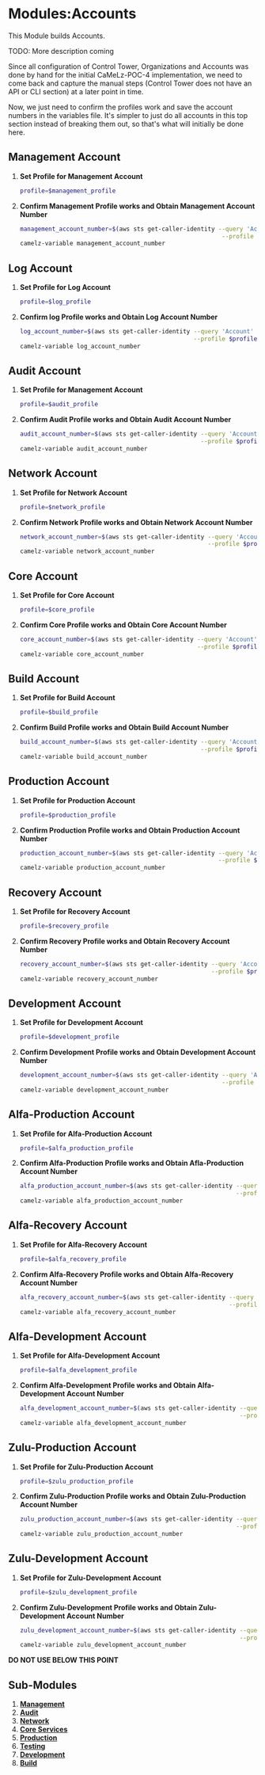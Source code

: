 # Modules:Accounts
This Module builds Accounts.

TODO: More description coming

Since all configuration of Control Tower, Organizations and Accounts was done by hand for the initial CaMeLz-POC-4
implementation, we need to come back and capture the manual steps (Control Tower does not have an API or CLI section) 
at a later point in time.

Now, we just need to confirm the profiles work and save the account numbers in the variables file. It's simpler to just
do all accounts in this top section instead of breaking them out, so that's what will initially be done here.

## Management Account

1. **Set Profile for Management Account**
    ```bash
    profile=$management_profile
    ```

1.  **Confirm Management Profile works and Obtain Management Account Number**
    ```bash
    management_account_number=$(aws sts get-caller-identity --query 'Account' \
                                                             --profile $profile --region us-east-1 --output text)
    camelz-variable management_account_number
    ```

## Log Account

1. **Set Profile for Log Account**
    ```bash
    profile=$log_profile
    ```

1.  **Confirm log Profile works and Obtain Log Account Number**
    ```bash
    log_account_number=$(aws sts get-caller-identity --query 'Account' \
                                                     --profile $profile --region us-east-1 --output text)
    camelz-variable log_account_number
    ```

## Audit Account

1. **Set Profile for Management Account**
    ```bash
    profile=$audit_profile
    ```

1.  **Confirm Audit Profile works and Obtain Audit Account Number**
    ```bash
    audit_account_number=$(aws sts get-caller-identity --query 'Account' \
                                                       --profile $profile --region us-east-1 --output text)
    camelz-variable audit_account_number
    ```

## Network Account

1. **Set Profile for Network Account**
    ```bash
    profile=$network_profile
    ```

1.  **Confirm Network Profile works and Obtain Network Account Number**
    ```bash
    network_account_number=$(aws sts get-caller-identity --query 'Account' \
                                                         --profile $profile --region us-east-1 --output text)
    camelz-variable network_account_number
    ```

## Core Account

1. **Set Profile for Core Account**
    ```bash
    profile=$core_profile
    ```

1.  **Confirm Core Profile works and Obtain Core Account Number**
    ```bash
    core_account_number=$(aws sts get-caller-identity --query 'Account' \
                                                      --profile $profile --region us-east-1 --output text)
    camelz-variable core_account_number
    ```

## Build Account

1. **Set Profile for Build Account**
    ```bash
    profile=$build_profile
    ```

1.  **Confirm Build Profile works and Obtain Build Account Number**
    ```bash
    build_account_number=$(aws sts get-caller-identity --query 'Account' \
                                                       --profile $profile --region us-east-1 --output text)
    camelz-variable build_account_number
    ```

## Production Account

1. **Set Profile for Production Account**
    ```bash
    profile=$production_profile
    ```

1.  **Confirm Production Profile works and Obtain Production Account Number**
    ```bash
    production_account_number=$(aws sts get-caller-identity --query 'Account' \
                                                            --profile $profile --region us-east-1 --output text)
    camelz-variable production_account_number
    ```

## Recovery Account

1. **Set Profile for Recovery Account**
    ```bash
    profile=$recovery_profile
    ```

1.  **Confirm Recovery Profile works and Obtain Recovery Account Number**
    ```bash
    recovery_account_number=$(aws sts get-caller-identity --query 'Account' \
                                                          --profile $profile --region us-east-1 --output text)
    camelz-variable recovery_account_number
    ```

## Development Account

1. **Set Profile for Development Account**
    ```bash
    profile=$development_profile
    ```

1.  **Confirm Development Profile works and Obtain Development Account Number**
    ```bash
    development_account_number=$(aws sts get-caller-identity --query 'Account' \
                                                             --profile $profile --region us-east-1 --output text)
    camelz-variable development_account_number
    ```

## Alfa-Production Account

1. **Set Profile for Alfa-Production Account**
    ```bash
    profile=$alfa_production_profile
    ```

1.  **Confirm Alfa-Production Profile works and Obtain Afla-Production Account Number**
    ```bash
    alfa_production_account_number=$(aws sts get-caller-identity --query 'Account' \
                                                                 --profile $profile --region us-east-1 --output text)
    camelz-variable alfa_production_account_number
    ```

## Alfa-Recovery Account

1. **Set Profile for Alfa-Recovery Account**
    ```bash
    profile=$alfa_recovery_profile
    ```

1.  **Confirm Alfa-Recovery Profile works and Obtain Alfa-Recovery Account Number**
    ```bash
    alfa_recovery_account_number=$(aws sts get-caller-identity --query 'Account' \
                                                               --profile $profile --region us-east-1 --output text)
    camelz-variable alfa_recovery_account_number
    ```

## Alfa-Development Account

1. **Set Profile for Alfa-Development Account**
    ```bash
    profile=$alfa_development_profile
    ```

1.  **Confirm Alfa-Development Profile works and Obtain Alfa-Development Account Number**
    ```bash
    alfa_development_account_number=$(aws sts get-caller-identity --query 'Account' \
                                                                  --profile $profile --region us-east-1 --output text)
    camelz-variable alfa_development_account_number
    ```

## Zulu-Production Account

1. **Set Profile for Zulu-Production Account**
    ```bash
    profile=$zulu_production_profile
    ```

1.  **Confirm Zulu-Production Profile works and Obtain Zulu-Production Account Number**
    ```bash
    zulu_production_account_number=$(aws sts get-caller-identity --query 'Account' \
                                                                 --profile $profile --region us-east-1 --output text)
    camelz-variable zulu_production_account_number
    ```

## Zulu-Development Account

1. **Set Profile for Zulu-Development Account**
    ```bash
    profile=$zulu_development_profile
    ```

1.  **Confirm Zulu-Development Profile works and Obtain Zulu-Development Account Number**
    ```bash
    zulu_development_account_number=$(aws sts get-caller-identity --query 'Account' \
                                                                  --profile $profile --region us-east-1 --output text)
    camelz-variable zulu_development_account_number
    ```



**DO NOT USE BELOW THIS POINT**

## Sub-Modules

1.  **[Management](./management/)**
1.  **[Audit](./audit/)**
1.  **[Network](./network/)**
1.  **[Core Services](./core/)**
1.  **[Production](./production/)**
1.  **[Testing](./testing/)**
1.  **[Development](./development/)**
1.  **[Build](./build/)**

